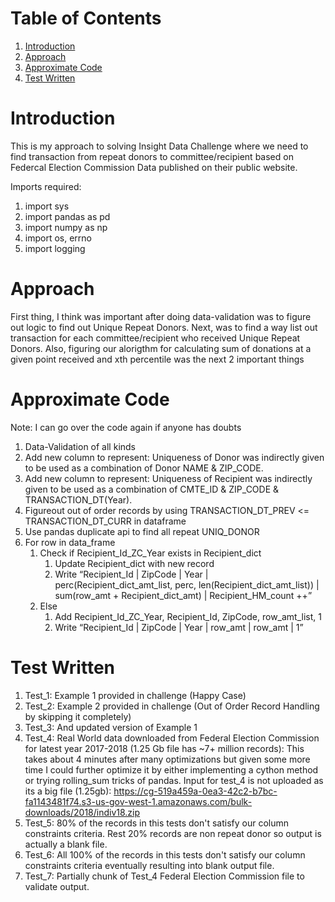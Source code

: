 
# Table of Contents
1. [Introduction](README.md#introduction)
2. [Approach](README.md#approach)
3. [Approximate Code](README.md#approximate-Code)
4. [Test Written](README.md#test-written)

# Introduction

This is my approach to solving Insight Data Challenge where we need to find transaction from repeat donors to committee/recipient based on Federcal Election Commission Data published on their public website.

Imports required: 

1. import sys
2. import pandas as pd
3. import numpy as np
4. import os, errno
5. import logging


# Approach

First thing, I think was important after doing data-validation was to figure out logic to find out Unique Repeat Donors. 
Next, was to find a way list out transaction for each committee/recipient who received Unique Repeat Donors. 
Also, figuring our alorigthm for calculating sum of donations at a given point received and xth percentile was the next 2 important things

# Approximate Code 

Note: I can go over the code again if anyone has doubts

1. Data-Validation of all kinds
2. Add new column to represent: Uniqueness of Donor was indirectly given to be used as a combination of Donor NAME & ZIP_CODE. 
3. Add new column to represent: Uniqueness of Recipient was indirectly given to be used as a combination of CMTE_ID & ZIP_CODE & TRANSACTION_DT(Year).
4. Figureout out of order records by using TRANSACTION_DT_PREV <= TRANSACTION_DT_CURR in dataframe
5. Use pandas duplicate api to find all repeat UNIQ_DONOR
6. For row in data_frame
	1. Check if Recipient_Id_ZC_Year exists in Recipient_dict
		1. Update Recipient_dict with new record
		2. Write “Recipient_Id | ZipCode | Year | perc(Recipient_dict_amt_list, perc, len(Recipient_dict_amt_list)) | sum(row_amt + Recipient_dict_amt) | Recipient_HM_count ++”
	2. Else
		1. Add Recipient_Id_ZC_Year, Recipient_Id, ZipCode, row_amt_list, 1 
		2. Write “Recipient_Id | ZipCode | Year | row_amt | row_amt | 1”


# Test Written

1. Test_1: Example 1 provided in challenge (Happy Case)
2. Test_2: Example 2 provided in challenge (Out of Order Record Handling by skipping it completely)
3. Test_3: And updated version of Example 1
4. Test_4: Real World data downloaded from Federal Election Commission for latest year 2017-2018 (1.25 Gb file has ~7+ million records): This takes about 4 minutes after many optimizations but given some more time I could further optimize it by either implementing a cython method or trying rolling_sum tricks of pandas.
Input for test_4 is not uploaded as its a big file (1.25gb): https://cg-519a459a-0ea3-42c2-b7bc-fa1143481f74.s3-us-gov-west-1.amazonaws.com/bulk-downloads/2018/indiv18.zip
5. Test_5: 80% of the records in this tests don't satisfy our column constraints criteria. Rest 20% records are non repeat donor so output is actually a blank file. 
6. Test_6: All 100% of the records in this tests don't satisfy our column constraints criteria eventually resulting into blank output file. 
7. Test_7: Partially chunk of Test_4 Federal Election Commission file to validate output.  



